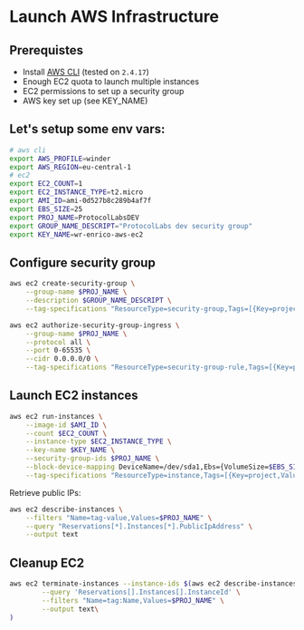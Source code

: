 # Launch AWS Infrastructure 

## Prerequistes

* Install [AWS CLI](https://docs.aws.amazon.com/cli/latest/userguide/getting-started-install.html) (tested on `2.4.17`)
* Enough EC2 quota to launch multiple instances
* EC2 permissions to set up a security group
* AWS key set up (see KEY_NAME)

## Let's setup some env vars:

```bash
# aws cli
export AWS_PROFILE=winder
export AWS_REGION=eu-central-1
# ec2
export EC2_COUNT=1
export EC2_INSTANCE_TYPE=t2.micro
export AMI_ID=ami-0d527b8c289b4af7f
export EBS_SIZE=25
export PROJ_NAME=ProtocolLabsDEV
export GROUP_NAME_DESCRIPT="ProtocolLabs dev security group"
export KEY_NAME=wr-enrico-aws-ec2
```

## Configure security group


```bash
aws ec2 create-security-group \
    --group-name $PROJ_NAME \
    --description $GROUP_NAME_DESCRIPT \
    --tag-specifications "ResourceType=security-group,Tags=[{Key=project,Value=$PROJ_NAME},{Key=Name,Value=$PROJ_NAME}]"

aws ec2 authorize-security-group-ingress \
    --group-name $PROJ_NAME \
    --protocol all \
    --port 0-65535 \
    --cidr 0.0.0.0/0 \
    --tag-specifications "ResourceType=security-group-rule,Tags=[{Key=project,Value=$PROJ_NAME},{Key=Name,Value=$PROJ_NAME}]"
```

## Launch EC2 instances

```bash
aws ec2 run-instances \
    --image-id $AMI_ID \
    --count $EC2_COUNT \
    --instance-type $EC2_INSTANCE_TYPE \
    --key-name $KEY_NAME \
    --security-group-ids $PROJ_NAME \
    --block-device-mapping DeviceName=/dev/sda1,Ebs={VolumeSize=$EBS_SIZE} \
    --tag-specifications "ResourceType=instance,Tags=[{Key=project,Value=$PROJ_NAME},{Key=Name,Value=$PROJ_NAME}]" "ResourceType=volume,Tags=[{Key=project,Value=$PROJ_NAME},{Key=Name,Value=$PROJ_NAME}]"
```

Retrieve public IPs:

```bash
aws ec2 describe-instances \
    --filters "Name=tag-value,Values=$PROJ_NAME" \
    --query "Reservations[*].Instances[*].PublicIpAddress" \
    --output text
```

## Cleanup EC2

```bash
aws ec2 terminate-instances --instance-ids $(aws ec2 describe-instances \
        --query 'Reservations[].Instances[].InstanceId' \
        --filters "Name=tag:Name,Values=$PROJ_NAME" \
        --output text\
)
```